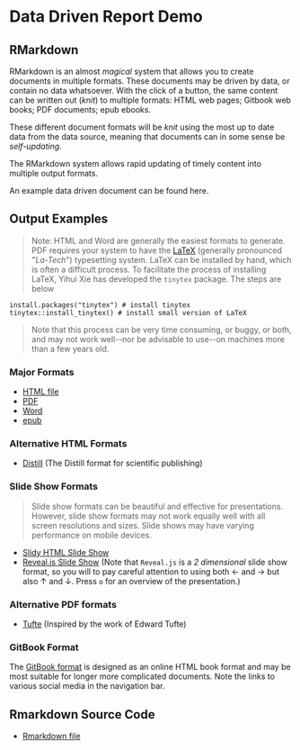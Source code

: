 # Data Driven Report Demo

## RMarkdown

RMarkdown is an almost *magical* system that allows you to create documents in multiple formats. These documents may be driven by data, or contain no data whatsoever. With the click of a button, the same content can be written out (*knit*) to multiple formats: HTML web pages; Gitbook web books; PDF documents; epub ebooks.  

These different document formats will be *knit* using the most up to date data from the data source, meaning that documents can in some sense be *self-updating*.

The RMarkdown system allows rapid updating of timely content into multiple output formats. 

An example data driven document can be found here.

## Output Examples

> Note: HTML and Word are generally the easiest formats to generate. PDF requires your system to have the [LaTeX](https://www.latex-project.org/) (generally pronounced "*La-Tech*") typesetting system. LaTeX can be installed by hand, which is often a difficult process. To facilitate the process of installing LaTeX, Yihui Xie has developed the `tinytex` package. The steps are below 

```
install.packages("tinytex") # install tinytex
tinytex::install_tinytex() # install small version of LaTeX 
```
> Note that this process can be very time consuming, or buggy, or both, and may not work well--nor be advisable to use--on machines more than a few years old.

### Major Formats

* [HTML file](data-driven-report-demo.html)
* [PDF](data-driven-report-demo.pdf)
* [Word](data-driven-report-demo.docx)
* [epub](data-driven-report-demo.epub)

### Alternative HTML Formats

* [Distill](data-driven-report-demo-distill.html) (The Distill format for scientific publishing)

### Slide Show Formats

> Slide show formats can be beautiful and effective for presentations. However, slide show formats may not work equally well with all screen resolutions and sizes. Slide shows may have varying performance on mobile devices.

* [Slidy HTML Slide Show](data-driven-report-demo-slidy.html)
* [Reveal.js Slide Show](data-driven-report-demo-revealjs.html) (Note that `Reveal.js` is a *2 dimensional* slide show format, so you will to pay careful attention to using both $\leftarrow$ and $\rightarrow$ but also $\uparrow$ and $\downarrow$. Press `o` for an overview of the presentation.)

### Alternative PDF formats

* [Tufte](data-driven-report-demo-tufte.pdf) (Inspired by the work of Edward Tufte)

### GitBook Format

The [GitBook format](./book/background.html) is designed as an online HTML book format and may be most suitable for longer more complicated documents. Note the links to various social media in the navigation bar.

## Rmarkdown Source Code

* [Rmarkdown file](https://github.com/agrogan1/dataviz/blob/master/data-driven-report-demo/data-driven-report-demo.Rmd)




